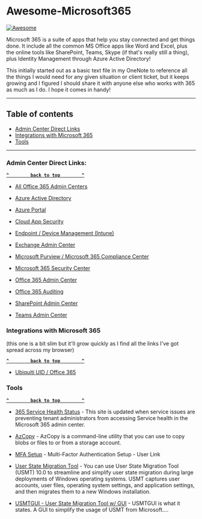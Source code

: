 # Awesome-Microsoft365



[![Awesome](https://cdn.rawgit.com/sindresorhus/awesome/d7305f38d29fed78fa85652e3a63e154dd8e8829/media/badge.svg)](https://github.com/sindresorhus/awesome) 

Microsoft 365 is a suite of apps that help you stay connected and get things done.   It include all the common MS Office apps like Word and Excel, plus the online tools like SharePoint, Teams, Skype (if that's really still a thing), plus Identity Management through Azure Active Directory!


This initially started out as a basic text file in my OneNote to reference all the things I would need for any given situation or client ticket, but it keeps growing and I figured I should share it with anyone else who works with 365 as much as I do.  I hope it comes in handy! 

--------------------



## Table of contents

  - [Admin Center Direct Links](#admin-center-direct-links)
  - [Integrations with Microsoft 365](#integrations-with-microsoft-365)
  - [Tools](#tools)


--------------------


### Admin Center Direct Links:

**[`^        back to top        ^`](#)**

- [All Office 365 Admin Centers](https://admin.microsoft.com/AdminPortal/Home#/alladmincenters)

- [Azure Active Directory](https://aad.portal.azure.com)

- [Azure Portal](https://portal.azure.com)

- [Cloud App Security](https://portal.cloudappsecurity.com/)

- [Endpoint / Device Management (Intune)](https://devicemanagement.microsoft.com/)

- [Exchange Admin Center](https://outlook.office365.com/ecp/?rfr=Admin_o365)

- [Microsoft Purview / Microsoft 365 Compliance Center](https://compliance.microsoft.com/)

- [Microsoft 365 Security Center](https://security.microsoft.com)

- [Office 365 Admin Center](https://admin.microsoft.com)

- [Office 365 Auditing](https://protection.office.com/unifiedauditlog)

- [SharePoint Admin Center](https://admin.microsoft.com/sharepoint?page=home&modern=true)

- [Teams Admin Center](https://admin.teams.microsoft.com/)






### Integrations with Microsoft 365
(this one is a bit slim but it'll grow quickly as I find all the links I've got spread across my browser)

**[`^        back to top        ^`](#)**

- [Ubiquiti UID / Office 365](https://ui.com/uid)


### Tools

**[`^        back to top        ^`](#)**

- [365 Service Health Status](https://status.office365.com/) - This site is updated when service issues are preventing tenant administrators from accessing Service health in the Microsoft 365 admin center.

- [AzCopy](https://docs.microsoft.com/en-us/azure/storage/common/storage-use-azcopy-v10) - AzCopy is a command-line utility that you can use to copy blobs or files to or from a storage account.

- [MFA Setup](https://aka.ms/MFAsetup) - Multi-Factor Authentication Setup - User Link

- [User State Migration Tool](https://docs.microsoft.com/en-us/windows/deployment/usmt/usmt-overview) - You can use User State Migration Tool (USMT) 10.0 to streamline and simplify user state migration during large deployments of Windows operating systems. USMT captures user accounts, user files, operating system settings, and application settings, and then migrates them to a new Windows installation.

- [USMTGUI - User State Migration Tool w/ GUI](https://ehlertech.com/azure/) - USMTGUI is what it states. A GUI to simplify the usage of USMT from Microsoft....

